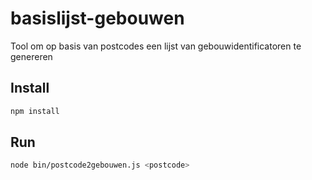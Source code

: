 # basislijst-gebouwen
Tool om op basis van postcodes een lijst van gebouwidentificatoren te genereren

## Install

```bash
npm install
```

## Run

```bash
node bin/postcode2gebouwen.js <postcode>
```